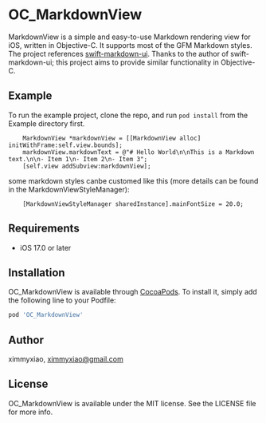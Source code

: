 # OC_MarkdownView

  MarkdownView is a simple and easy-to-use Markdown rendering view for iOS, written in Objective-C. It supports most of the GFM Markdown styles. The project references [swift-markdown-ui]( https://github.com/gonzalezreal/swift-markdown-ui). Thanks to the author of swift-markdown-ui; this project aims to provide similar functionality in Objective-C.

## Example

To run the example project, clone the repo, and run `pod install` from the Example directory first.
```
    MarkdownView *markdownView = [[MarkdownView alloc] initWithFrame:self.view.bounds];
    markdownView.markdownText = @"# Hello World\n\nThis is a Markdown text.\n\n- Item 1\n- Item 2\n- Item 3";
    [self.view addSubview:markdownView];
```

some markdown styles canbe customed like this (more details can be found in the MarkdownViewStyleManager):
```
    [MarkdownViewStyleManager sharedInstance].mainFontSize = 20.0;
```

## Requirements
- iOS 17.0 or later

## Installation

OC_MarkdownView is available through [CocoaPods](https://cocoapods.org). To install
it, simply add the following line to your Podfile:

```ruby
pod 'OC_MarkdownView'
```

## Author

ximmyxiao, ximmyxiao@gmail.com

## License

OC_MarkdownView is available under the MIT license. See the LICENSE file for more info.

